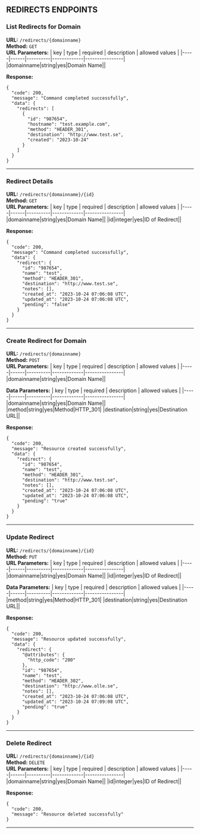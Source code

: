 ## REDIRECTS ENDPOINTS

### List Redirects for Domain
**URL:** `/redirects/{domainname}`  
**Method:** `GET`  
**URL Parameters:**
| key | type | required | description | allowed values |
|-----|------|----------|-------------|----------------|
|domainname|string|yes|Domain Name||

**Response:**
```
{
  "code": 200,
  "message": "Command completed successfully",
  "data": {
    "redirects": [
      {
        "id": "987654",
        "hostname": "test.example.com",
        "method": "HEADER_301",
        "destination": "http://www.test.se",
        "created": "2023-10-24"
      }
    ]
  }
}
```

---

### Redirect Details
**URL:** `/redirects/{domainname}/{id}`  
**Method:** `GET`  
**URL Parameters:**
| key | type | required | description | allowed values |
|-----|------|----------|-------------|----------------|
|domainname|string|yes|Domain Name||
|id|integer|yes|ID of Redirect||

**Response:**
```
{
  "code": 200,
  "message": "Command completed successfully",
  "data": {
    "redirect": {
      "id": "987654",
      "name": "test",
      "method": "HEADER_301",
      "destination": "http://www.test.se",
      "notes": [],
      "created_at": "2023-10-24 07:06:08 UTC",
      "updated_at": "2023-10-24 07:06:08 UTC",
      "pending": "false"
    }
  }
}
```

---

### Create Redirect for Domain
**URL:** `/redirects/{domainname}`  
**Method:** `POST`  
**URL Parameters:**
| key | type | required | description | allowed values |
|-----|------|----------|-------------|----------------|
|domainname|string|yes|Domain Name||

**Data Parameters:**
| key | type | required | description | allowed values |
|-----|------|----------|-------------|----------------|
|domainname|string|yes|Domain Name||
|method|string|yes|Method|HTTP_301|
|destination|string|yes|Destination URL||

**Response:**
```
{
  "code": 200,
  "message": "Resource created successfully",
  "data": {
    "redirect": {
      "id": "987654",
      "name": "test",
      "method": "HEADER_301",
      "destination": "http://www.test.se",
      "notes": [],
      "created_at": "2023-10-24 07:06:08 UTC",
      "updated_at": "2023-10-24 07:06:08 UTC",
      "pending": "true"
    }
  }
}
```

---

### Update Redirect
**URL:** `/redirects/{domainname}/{id}`  
**Method:** `PUT`  
**URL Parameters:**
| key | type | required | description | allowed values |
|-----|------|----------|-------------|----------------|
|domainname|string|yes|Domain Name||
|id|integer|yes|ID of Redirect||

**Data Parameters:**
| key | type | required | description | allowed values |
|-----|------|----------|-------------|----------------|
|method|string|yes|Method|HTTP_301|
|destination|string|yes|Destination URL||

**Response:**
```
{
  "code": 200,
  "message": "Resource updated successfully",
  "data": {
    "redirect": {
      "@attributes": {
        "http_code": "200"
      },
      "id": "987654",
      "name": "test",
      "method": "HEADER_302",
      "destination": "http://www.olle.se",
      "notes": [],
      "created_at": "2023-10-24 07:06:08 UTC",
      "updated_at": "2023-10-24 07:09:08 UTC",
      "pending": "true"
    }
  }
}
```

---

### Delete Redirect
**URL:** `/redirects/{domainname}/{id}`  
**Method:** `DELETE`  
**URL Parameters:**
| key | type | required | description | allowed values |
|-----|------|----------|-------------|----------------|
|domainname|string|yes|Domain Name||
|id|integer|yes|ID of Redirect||

**Response:**
```
{
  "code": 200,
  "message": "Resource deleted successfully"
}
```
---

